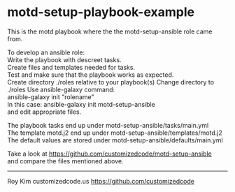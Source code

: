 # motd-setup-playbook-example
This is the motd playbook where the the motd-setup-ansible role came from.  

To develop an ansible role:  
Write the playbook with descreet tasks.  
Create files and templates needed for tasks.  
Test and make sure that the playbook works as expected.  
Create directory ./roles relative to your playbook(s)
Change directory to ./roles
Use ansible-galaxy command:  
ansible-galaxy init "rolename"  
In this case:  ansible-galaxy init motd-setup-ansible  
and edit appropriate files.  

The playbook tasks end up under motd-setup-ansible/tasks/main.yml  
The template motd.j2 end up under motd-setup-ansible/templates/motd.j2  
The default values are stored under motd-setup-ansible/defaults/main.yml  

Take a look at https://github.com/customizedcode/motd-setup-ansible  
and compare the files mentioned above.

-----
Roy Kim
customizedcode.us
https://github.com/customizedcode
